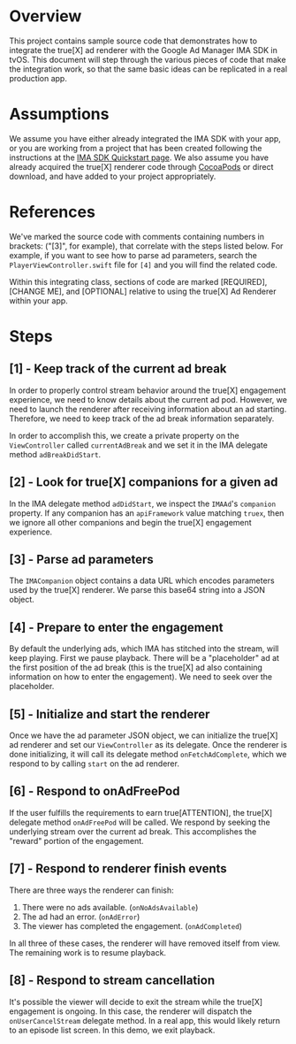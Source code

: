 # Overview

This project contains sample source code that demonstrates how to integrate the true[X]
ad renderer with the Google Ad Manager IMA SDK in tvOS. This document will step through the
various pieces of code that make the integration work, so that the same basic ideas can
be replicated in a real production app.

# Assumptions

We assume you have either already integrated the IMA SDK with your app, or you are
working from a project that has been created following the instructions at the
[IMA SDK Quickstart page](https://developers.google.com/interactive-media-ads/docs/sdks/tvos/quickstart).
We also assume you have already acquired the true[X] renderer code through
[CocoaPods](https://github.com/socialvibe/cocoapod-specs) or direct download,
and have added to your project appropriately.

# References

We've marked the source code with comments containing numbers in brackets: ("[3]", for
example), that correlate with the steps listed below. For example, if you want to see how to parse ad
parameters, search the `PlayerViewController.swift` file for `[4]` and you will find the related code.

Within this integrating class, sections of code are marked [REQUIRED], [CHANGE ME], and [OPTIONAL] relative
to using the true[X] Ad Renderer within your app.

# Steps

## [1] - Keep track of the current ad break

In order to properly control stream behavior around the true[X] engagement experience,
we need to know details about the current ad pod. However, we need to launch the renderer
after receiving information about an ad starting. Therefore, we need to keep track of the
ad break information separately.

In order to accomplish this, we create a private property on the `ViewController` called
`currentAdBreak` and we set it in the IMA delegate method `adBreakDidStart`.

## [2] - Look for true[X] companions for a given ad

In the IMA delegate method `adDidStart`, we inspect the `IMAAd`'s `companion` property. If
any companion has an `apiFramework` value matching `truex`, then we ignore all other
companions and begin the true[X] engagement experience.

## [3] - Parse ad parameters

The `IMACompanion` object contains a data URL which encodes parameters used
by the true[X] renderer. We parse this base64 string into a JSON object.

## [4] - Prepare to enter the engagement

By default the underlying ads, which IMA has stitched into the stream, will keep playing.
First we pause playback. There will be a "placeholder" ad at the
first position of the ad break (this is the true[X] ad also containing information on how to enter the engagement).
We need to seek over the placeholder.

## [5] - Initialize and start the renderer

Once we have the ad parameter JSON object, we can initialize the true[X] ad renderer and set
our `ViewController` as its delegate. Once the renderer is done initializing, it will call
its delegate method `onFetchAdComplete`, which we respond to by calling `start` on the ad
renderer.

## [6] - Respond to onAdFreePod

If the user fulfills the requirements to earn true[ATTENTION], the true[X] delegate method
`onAdFreePod` will be called. We respond by seeking the underlying stream over the
current ad break. This accomplishes the "reward" portion of the engagement.

## [7] - Respond to renderer finish events

There are three ways the renderer can finish:

1. There were no ads available. (`onNoAdsAvailable`)
2. The ad had an error. (`onAdError`)
3. The viewer has completed the engagement. (`onAdCompleted`)

In all three of these cases, the renderer will have removed itself from view.
The remaining work is to resume playback.

## [8] - Respond to stream cancellation

It's possible the viewer will decide to exit the stream while the true[X] engagement
is ongoing. In this case, the renderer will dispatch the `onUserCancelStream` delegate method.
In a real app, this would likely return to an episode list screen. In this demo, we exit playback.
